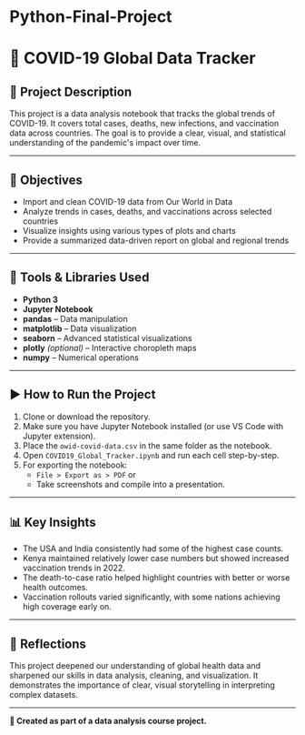 # Python-Final-Project
# 🦠 COVID-19 Global Data Tracker

## 📘 Project Description
This project is a data analysis notebook that tracks the global trends of COVID-19. It covers total cases, deaths, new infections, and vaccination data across countries. The goal is to provide a clear, visual, and statistical understanding of the pandemic's impact over time.

---

## 🎯 Objectives

- Import and clean COVID-19 data from Our World in Data
- Analyze trends in cases, deaths, and vaccinations across selected countries
- Visualize insights using various types of plots and charts
- Provide a summarized data-driven report on global and regional trends

---

## 🧰 Tools & Libraries Used

- **Python 3**
- **Jupyter Notebook**
- **pandas** – Data manipulation
- **matplotlib** – Data visualization
- **seaborn** – Advanced statistical visualizations
- **plotly** *(optional)* – Interactive choropleth maps
- **numpy** – Numerical operations

---

## ▶️ How to Run the Project

1. Clone or download the repository.
2. Make sure you have Jupyter Notebook installed (or use VS Code with Jupyter extension).
3. Place the `owid-covid-data.csv` in the same folder as the notebook.
4. Open `COVID19_Global_Tracker.ipynb` and run each cell step-by-step.
5. For exporting the notebook:  
   - `File > Export as > PDF` or  
   - Take screenshots and compile into a presentation.

---

## 📊 Key Insights

- The USA and India consistently had some of the highest case counts.
- Kenya maintained relatively lower case numbers but showed increased vaccination trends in 2022.
- The death-to-case ratio helped highlight countries with better or worse health outcomes.
- Vaccination rollouts varied significantly, with some nations achieving high coverage early on.

---

## 💬 Reflections

This project deepened our understanding of global health data and sharpened our skills in data analysis, cleaning, and visualization. It demonstrates the importance of clear, visual storytelling in interpreting complex datasets.

---

**🧠 Created as part of a data analysis course project.**
